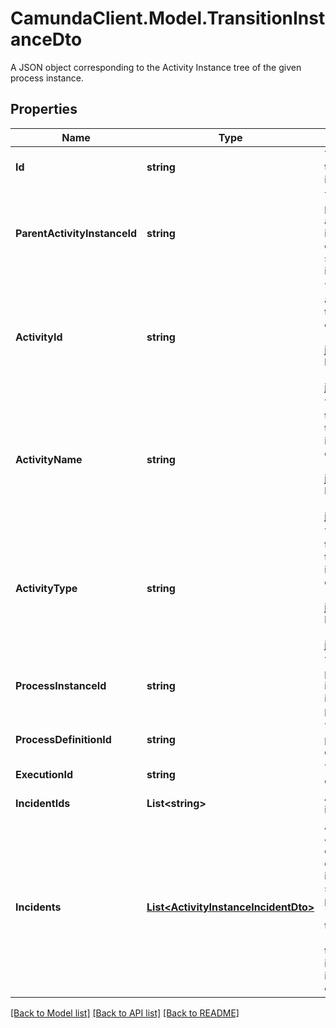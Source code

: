 # CamundaClient.Model.TransitionInstanceDto
A JSON object corresponding to the Activity Instance tree of the given process instance.
## Properties

Name | Type | Description | Notes
------------ | ------------- | ------------- | -------------
**Id** | **string** | The id of the transition instance. | [optional] 
**ParentActivityInstanceId** | **string** | The id of the parent activity instance, for example a sub process instance. | [optional] 
**ActivityId** | **string** | The id of the activity that this instance enters (asyncBefore job) or leaves (asyncAfter job) | [optional] 
**ActivityName** | **string** | The name of the activity that this instance enters (asyncBefore job) or leaves (asyncAfter job) | [optional] 
**ActivityType** | **string** | The type of the activity that this instance enters (asyncBefore job) or leaves (asyncAfter job) | [optional] 
**ProcessInstanceId** | **string** | The id of the process instance this instance is part of. | [optional] 
**ProcessDefinitionId** | **string** | The id of the process definition. | [optional] 
**ExecutionId** | **string** | The execution id. | [optional] 
**IncidentIds** | **List&lt;string&gt;** | A list of incident ids. | [optional] 
**Incidents** | [**List&lt;ActivityInstanceIncidentDto&gt;**](ActivityInstanceIncidentDto.md) | A list of JSON objects containing incident specific properties: * &#x60;id&#x60;: the id of the incident * &#x60;activityId&#x60;: the activity id in which the incident occurred | [optional] 

[[Back to Model list]](../README.md#documentation-for-models) [[Back to API list]](../README.md#documentation-for-api-endpoints) [[Back to README]](../README.md)


